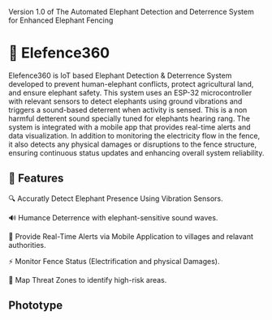 Version 1.0 of The Automated Elephant Detection and Deterrence System for Enhanced Elephant Fencing
# 🐘 Elefence360
Elefence360 is IoT based Elephant Detection & Deterrence System  developed to prevent human-elephant conflicts, protect agricultural land, and ensure elephant safety. This system uses an ESP-32 microcontroller with relevant sensors to detect elephants using ground vibrations and triggers a sound-based deterrent when activity is sensed. This is a non harmful detterent sound specially tuned for elephants hearing rang. The system is integrated with a mobile app that provides real-time alerts and data visualization. In addition to monitoring the electricity flow in the fence, it also detects any physical damages or disruptions to the fence structure, ensuring continuous status updates and enhancing overall system reliability.

## 🚀 Features
🔍 Accuratly Detect Elephant Presence Using Vibration Sensors.

🔊 Humance Deterrence with elephant-sensitive sound waves.

📱 Provide Real-Time Alerts via Mobile Application to villages and relavant authorities.

⚡ Monitor Fence Status (Electrification and physical Damages).

📍 Map Threat Zones to identify high-risk areas.

## Phototype 
